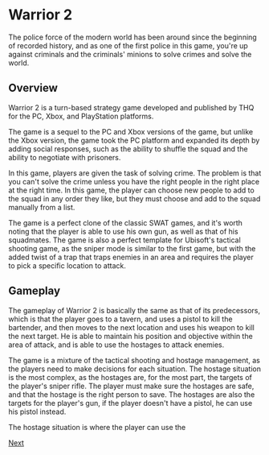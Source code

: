 # Warrior 2

The police force of the modern world has been around since the beginning of recorded history, and as one of the first police in this game, you're up against criminals and the criminals' minions to solve crimes and solve the world.

## Overview

Warrior 2 is a turn-based strategy game developed and published by THQ for the PC, Xbox, and PlayStation platforms.

The game is a sequel to the PC and Xbox versions of the game, but unlike the Xbox version, the game took the PC platform and expanded its depth by adding social responses, such as the ability to shuffle the squad and the ability to negotiate with prisoners.

In this game, players are given the task of solving crime. The problem is that you can't solve the crime unless you have the right people in the right place at the right time. In this game, the player can choose new people to add to the squad in any order they like, but they must choose and add to the squad manually from a list.

The game is a perfect clone of the classic SWAT games, and it's worth noting that the player is able to use his own gun, as well as that of his squadmates. The game is also a perfect template for Ubisoft's tactical shooting game, as the sniper mode is similar to the first game, but with the added twist of a trap that traps enemies in an area and requires the player to pick a specific location to attack.

## Gameplay

The gameplay of Warrior 2 is basically the same as that of its predecessors, which is that the player goes to a tavern, and uses a pistol to kill the bartender, and then moves to the next location and uses his weapon to kill the next target. He is able to maintain his position and objective within the area of attack, and is able to use the hostages to attack enemies.

The game is a mixture of the tactical shooting and hostage management, as the players need to make decisions for each situation. The hostage situation is the most complex, as the hostages are, for the most part, the targets of the player's sniper rifle. The player must make sure the hostages are safe, and that the hostage is the right person to save. The hostages are also the targets for the player's gun, if the player doesn't have a pistol, he can use his pistol instead.

The hostage situation is where the player can use the

[Next](162.md)